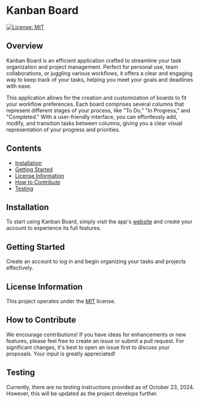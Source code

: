 # Kanban Board

[![License: MIT](https://img.shields.io/badge/License-MIT-yellow.svg)](https://opensource.org/licenses/MIT)

## Overview
Kanban Board is an efficient application crafted to streamline your task organization and project management. Perfect for personal use, team collaborations, or juggling various workflows, it offers a clear and engaging way to keep track of your tasks, helping you meet your goals and deadlines with ease.

This application allows for the creation and customization of boards to fit your workflow preferences. Each board comprises several columns that represent different stages of your process, like "To Do," "In Progress," and "Completed." With a user-friendly interface, you can effortlessly add, modify, and transition tasks between columns, giving you a clear visual representation of your progress and priorities.

## Contents
- [Installation](#installation)
- [Getting Started](#getting-started)
- [License Information](#license)
- [How to Contribute](#contributing)
- [Testing](#testing)


## Installation
To start using Kanban Board, simply visit the app's [website](https://kanban-board-1-k35l.onrender.com) and create your account to experience its full features.

## Getting Started
Create an account to log in and begin organizing your tasks and projects effectively.

## License Information
This project operates under the [MIT](https://opensource.org/licenses/MIT) license.

## How to Contribute
We encourage contributions! If you have ideas for enhancements or new features, please feel free to create an issue or submit a pull request. For significant changes, it's best to open an issue first to discuss your proposals. Your input is greatly appreciated!

## Testing
Currently, there are no testing instructions provided as of October 23, 2024. However, this will be updated as the project develops further.

